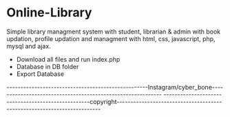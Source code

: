 # Online-Library
Simple library managment system with student, librarian & admin with book updation, profile updation and managment with html, css, javascript, php, mysql and ajax.

- Download all files and run index.php
- Database in DB folder
- Export Database




---------------------------------------------------Instagram/cyber_bone------------------------------------------------------------
---------------------------------------------------copyright------------------------------------------------------------------------
